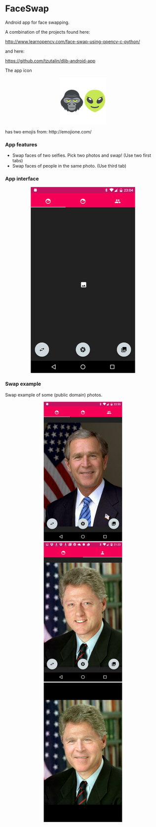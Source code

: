 # FaceSwap
Android app for face swapping. 

A combination of the projects found here:

http://www.learnopencv.com/face-swap-using-opencv-c-python/

and here:

https://github.com/tzutalin/dlib-android-app

The app icon 
<p align="center">
<img src="git_images/ic_launcher.png" height="150" alt="Screenshot"/>
</p>
has two emojis from:
http://emojione.com/

### App features
* Swap faces of two selfies. Pick two photos and swap! (Use two first tabs)
* Swap faces of people in the same photo. (Use third tab)

### App interface
<p align="center">
<img src="git_images/interface.png" height="600" alt="Screenshot"/>
</p>

### Swap example
Swap example of some (public domain) photos.

<p align="center">
<img src="git_images/bush.png" height="450" alt="Screenshot"/>
<img src="git_images/clinton.png" height="450" alt="Screenshot"/>
<img src="git_images/bush_clinton.png" height="450" alt="Screenshot"/>
</p>


